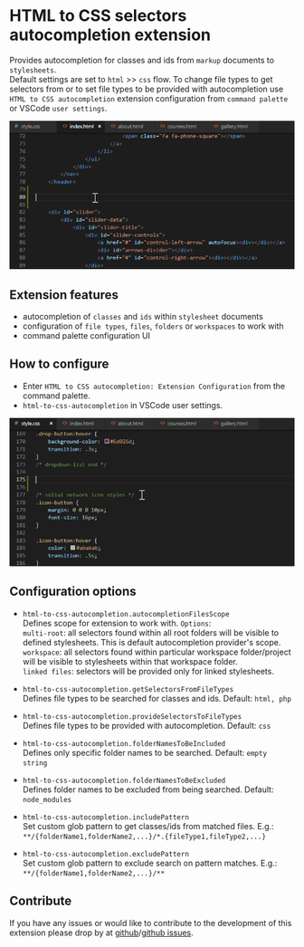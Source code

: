 # HTML to CSS selectors autocompletion extension

Provides autocompletion for classes and ids from `markup` documents to `stylesheets`.  
Default settings are set to `html` >> `css` flow. To change file types to get selectors from or to set file types to be provided with autocompletion use `HTML to CSS autocompletion` extension configuration from `command palette` or VSCode `user settings`.

![preview](assets/preview.gif)

## Extension features

- autocompletion of `classes` and `ids` within `stylesheet` documents
- configuration of `file types`, `files`, `folders` or `workspaces` to work with
- command palette configuration UI

## How to configure

- Enter `HTML to CSS autocompletion: Extension Configuration` from the command palette.
- `html-to-css-autocompletion` in VSCode user settings.

![preview](assets/preview-config.gif)

## Configuration options

- `html-to-css-autocompletion.autocompletionFilesScope`  
Defines scope for extension to work with. `Options`:   
`multi-root`: all selectors found within all root folders will be visible to defined stylesheets. This is default autocompletion provider's scope.  
`workspace`: all selectors found within particular workspace folder/project will be visible to stylesheets within that workspace folder.  
`linked files`: selectors will be provided only for linked stylesheets.   

- `html-to-css-autocompletion.getSelectorsFromFileTypes`  
Defines file types to be searched for classes and ids. Default: `html, php`  

- `html-to-css-autocompletion.provideSelectorsToFileTypes`  
Defines file types to be provided with autocompletion. Default: `css`  

- `html-to-css-autocompletion.folderNamesToBeIncluded`  
Defines only specific folder names to be searched. Default: `empty string`  

- `html-to-css-autocompletion.folderNamesToBeExcluded`  
Defines folder names to be excluded from being searched. Default: `node_modules`  

- `html-to-css-autocompletion.includePattern`  
Set custom glob pattern to get classes/ids from matched files. E.g.: `**/{folderName1,folderName2,...}/*.{fileType1,fileType2,...}`  

- `html-to-css-autocompletion.excludePattern`  
Set custom glob pattern to exclude search on pattern matches. E.g.: `**/{folderName1,folderName2,...}/**`

## Contribute
If you have any issues or would like to contribute to the development of this extension please drop by at [github](https://github.com/solnurkarim/HTML-to-CSS-autocompletion)/[github issues](https://github.com/solnurkarim/HTML-to-CSS-autocompletion/issues).
